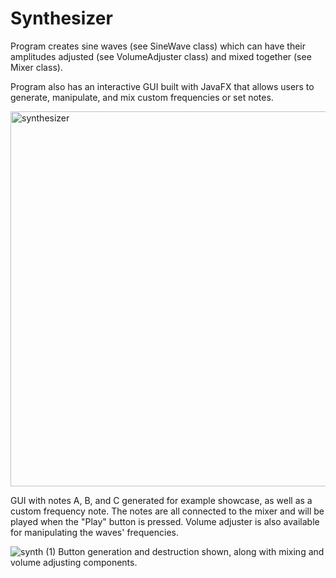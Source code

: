 # Synthesizer
Program creates sine waves (see SineWave class) which can have their amplitudes adjusted (see VolumeAdjuster class) and mixed together (see Mixer class).

Program also has an interactive GUI built with JavaFX that allows users to generate, manipulate, and mix custom frequencies or set notes. 


<img width="600" alt="synthesizer" src="https://github.com/SarahBateman22/Synthesizer/assets/142822160/313d2f29-7cde-49b7-8a0b-bc27b4130be6">

GUI with notes A, B, and C generated for example showcase, as well as a custom frequency note. The notes are all connected to the mixer and will be played when the "Play" button is pressed. Volume adjuster is also available for manipulating the waves' frequencies.




![synth (1)](https://github.com/SarahBateman22/Synthesizer/assets/142822160/5ee712fc-6d81-4783-a248-8fc88249de6f)
Button generation and destruction shown, along with mixing and volume adjusting components.
